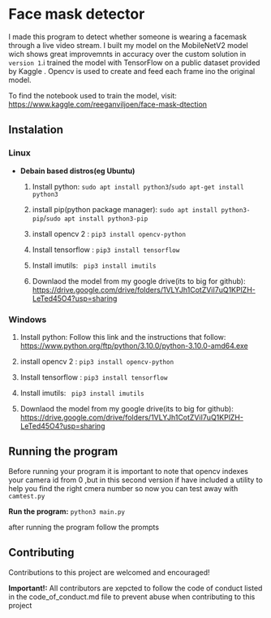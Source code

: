 #  **Face mask detector**


I made this program to detect whether someone is wearing a facemask through a live video stream. I built my model on the MobileNetV2 model wich shows great improvemnts in accuracy over the custom solution in `version 1`.i  trained the model with TensorFlow on a public dataset provided by Kaggle . Opencv is used to create and feed each frame ino the original model.

To find the notebook used to train the model, visit: https://www.kaggle.com/reeganviljoen/face-mask-dtection 

## **Instalation**

### **Linux**


- **Debain based distros(eg Ubuntu)**
    1. Install python: `sudo apt install python3`/`sudo apt-get install python3`

    2. install pip(python package manager): `sudo apt install python3-pip`/`sudo apt install python3-pip`

    3. install opencv 2 : `pip3 install opencv-python`

    4. Install tensorflow : `pip3 install tensorflow`

    5. Install imutils: ` pip3 install imutils`

    6. Downlaod the model from my google drive(its to big for github): https://drive.google.com/drive/folders/1VLYJh1CotZViI7uQ1KPlZH-LeTed45O4?usp=sharing
### **Windows**
 
 1. Install python: Follow this link and the instructions that follow: https://www.python.org/ftp/python/3.10.0/python-3.10.0-amd64.exe


2. install opencv 2 : `pip3 install opencv-python`

3. Install tensorflow : `pip3 install tensorflow`

4. Install imutils: ` pip3 install imutils`

 6. Downlaod the model from my google drive(its to big for github): https://drive.google.com/drive/folders/1VLYJh1CotZViI7uQ1KPlZH-LeTed45O4?usp=sharing

## **Running the program**

Before running your program it is important to note that opencv indexes your camera id from 0 ,but in this second version if have included a utility to help you find the right cmera number
so now you can test away with `camtest.py`

**Run the program:** `python3 main.py`

 after running the program follow the prompts

## **Contributing**

Contributions to this project are welcomed and encouraged!

**Important!:** All contributors are xepcted to follow the code of conduct listed in the code_of_conduct.md file to prevent abuse when contributing to this project

 

